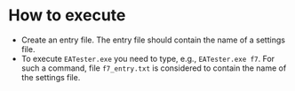 # How to execute

- Create an entry file. The entry file should contain the name of a settings file.
- To execute `EATester.exe` you need to type, e.g., `EATester.exe f7`. For such a command, file `f7_entry.txt` is considered to contain the name of the settings file.